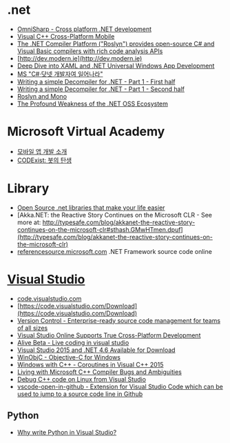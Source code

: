 .net
====
* [OmniSharp - Cross platform .NET development](http://www.omnisharp.net/)
* [Visual C++ Cross-Platform Mobile](https://www.visualstudio.com/en-us/explore/cplusplus-mdd-vs)
* [The .NET Compiler Platform ("Roslyn") provides open-source C# and Visual Basic compilers with rich code analysis APIs](https://github.com/dotnet/roslyn)
* [http://dev.modern.ie](http://dev.modern.ie)
* [Deep Dive into XAML and .NET Universal Windows App Development](http://channel9.msdn.com/Events/Build/2015/2-790)
* [MS "C#·닷넷 개발자여 일어나라"](http://m.zdnet.co.kr/news_view.asp?article_id=20150515151809&lo=zm11)
* [Writing a simple Decompiler for .NET - Part 1 - First half](http://www.codeandux.com/writing-a-simple-decompiler-for-net-part-1/)
* [Writing a simple Decompiler for .NET - Part 1 - Second half](http://www.codeandux.com/writing-a-simple-decompiler-for-net-part-1b/)
* [Roslyn and Mono](http://tirania.org/blog/archive/2015/Jul-21.html)
* [The Profound Weakness of the .NET OSS Ecosystem](http://www.aaronstannard.com/the-profound-weakness-of-the-net-oss-ecosystem/)

# Microsoft Virtual Academy
* [모바일 앱 개발 소개](http://www.microsoftvirtualacademy.com/training-courses/introduction-to-mobile-app-development_kor?m=13819&ct=38368)
* [CODExist: 봇의 탄생](http://www.microsoftvirtualacademy.com/training-courses/983e5d39-bf9f-4958-9d21-6a00e8aec841?m=16166&ct=42864)

# Library
* [Open Source .net libraries that make your life easier](http://thomasvm.github.io/blog/2015/03/17/open-source-net-libraries-that-make-your-life-easier/)
* [Akka.NET: the Reactive Story Continues on the Microsoft CLR - See more at: http://typesafe.com/blog/akkanet-the-reactive-story-continues-on-the-microsoft-clr#sthash.GMwHTmen.dpuf](http://typesafe.com/blog/akkanet-the-reactive-story-continues-on-the-microsoft-clr)
* [referencesource.microsoft.com](http://referencesource.microsoft.com/) .NET Framework source code online

# [Visual Studio](https://www.visualstudio.com/)
* [code.visualstudio.com](https://code.visualstudio.com)
* [https://code.visualstudio.com/Download](https://code.visualstudio.com/Download)
* [Version Control - Enterprise-ready source code management for teams of all sizes](https://www.visualstudio.com/en-us/version-control-vs)
* [Visual Studio Online Supports True Cross-Platform Development](http://blogs.msdn.com/b/visualstudioalm/archive/2015/06/05/visual-studio-online-supports-true-cross_2d00_platform-development-_2200_team-explorer-everywhere_2200_-tee-jenkins-git-xcode-mac-tfs-vso-_2200_visual-studio-online_2200_.aspx)
* [Alive Beta - Live coding in visual studio](http://blog.comealive.io/Alive-Beta/)
* [Visual Studio 2015 and .NET 4.6 Available for Download](http://blogs.msdn.com/b/somasegar/archive/2015/07/20/visual-studio-2015-and-net-4-6-available-for-download.aspx)
* [WinObjC - Objective-C for Windows](https://github.com/Microsoft/WinObjC)
* [Windows with C++ - Coroutines in Visual C++ 2015](https://msdn.microsoft.com/en-us/magazine/mt573711)
* [Living with Microsoft C++ Compiler Bugs and Ambiguities](http://blog.jetbrains.com/rscpp/microsoft-cpp-compiler-bugs-ambiguities/)
* [Debug C++ code on Linux from Visual Studio](http://blogs.msdn.com/b/vcblog/archive/2015/04/29/debug-c-code-on-linux-from-visual-studio.aspx)
* [vscode-open-in-github - Extension for Visual Studio Code which can be used to jump to a source code line in Github](https://github.com/ziyasal/vscode-open-in-github)

## Python
* [Why write Python in Visual Studio?](http://blogs.msdn.com/b/visualstudio/archive/2015/08/03/why-write-python-in-visual-studio.aspx)
